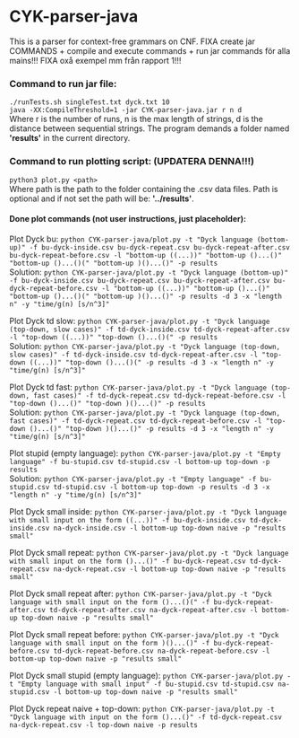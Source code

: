 # CYK-parser-java
This is a parser for context-free grammars on CNF.
 FIXA create jar COMMANDS + compile and execute commands + run jar commands för alla mains!!!
 FIXA oxå exempel mm från rapport 1!!!
### Command to run jar file:
`./runTests.sh singleTest.txt dyck.txt 10` <br>
`java -XX:CompileThreshold=1 -jar CYK-parser-java.jar r n d` <br>
Where r is the number of runs, n is the max length of strings, d is the distance between sequential strings.
The program demands a folder named **'results'** in the current directory.

### Command to run plotting script: (UPDATERA DENNA!!!)
`python3 plot.py <path>` <br>
Where path is the path to the folder containing the .csv data files.
Path is optional and if not set the path will be: **'../results'**.

#### Done plot commands (not user instructions, just placeholder):
Plot Dyck bu:
`python CYK-parser-java/plot.py -t "Dyck language (bottom-up)" -f bu-dyck-inside.csv bu-dyck-repeat.csv bu-dyck-repeat-after.csv bu-dyck-repeat-before.csv -l "bottom-up ((...))" "bottom-up ()...()" "bottom-up ()...()(" "bottom-up )()...()" -p results` <br>
Solution:
`python CYK-parser-java/plot.py -t "Dyck language (bottom-up)" -f bu-dyck-inside.csv bu-dyck-repeat.csv bu-dyck-repeat-after.csv bu-dyck-repeat-before.csv -l "bottom-up ((...))" "bottom-up ()...()" "bottom-up ()...()(" "bottom-up )()...()" -p results -d 3 -x "length n" -y "time/g(n) [s/n^3]"` <br>

Plot Dyck td slow:
`python CYK-parser-java/plot.py -t "Dyck language (top-down, slow cases)" -f td-dyck-inside.csv td-dyck-repeat-after.csv -l "top-down ((...))" "top-down ()...()(" -p results` <br>
Solution:
`python CYK-parser-java/plot.py -t "Dyck language (top-down, slow cases)" -f td-dyck-inside.csv td-dyck-repeat-after.csv -l "top-down ((...))" "top-down ()...()(" -p results -d 3 -x "length n" -y "time/g(n) [s/n^3]"` <br>

Plot Dyck td fast:
`python CYK-parser-java/plot.py -t "Dyck language (top-down, fast cases)" -f td-dyck-repeat.csv td-dyck-repeat-before.csv -l "top-down ()...()" "top-down )()...()" -p results` <br>
Solution:
`python CYK-parser-java/plot.py -t "Dyck language (top-down, fast cases)" -f td-dyck-repeat.csv td-dyck-repeat-before.csv -l "top-down ()...()" "top-down )()...()" -p results -d 3 -x "length n" -y "time/g(n) [s/n^3]"` <br>

Plot stupid (empty language):
`python CYK-parser-java/plot.py -t "Empty language" -f bu-stupid.csv td-stupid.csv -l bottom-up top-down -p results` <br>
Solution:
`python CYK-parser-java/plot.py -t "Empty language" -f bu-stupid.csv td-stupid.csv -l bottom-up top-down -p results -d 3 -x "length n" -y "time/g(n) [s/n^3]"` <br>

Plot Dyck small inside:
`python CYK-parser-java/plot.py -t "Dyck language with small input on the form ((...))" -f bu-dyck-inside.csv td-dyck-inside.csv na-dyck-inside.csv -l bottom-up top-down naive -p "results small"` <br>

Plot Dyck small repeat:
`python CYK-parser-java/plot.py -t "Dyck language with small input on the form ()...()" -f bu-dyck-repeat.csv td-dyck-repeat.csv na-dyck-repeat.csv -l bottom-up top-down naive -p "results small"` <br>

Plot Dyck small repeat after:
`python CYK-parser-java/plot.py -t "Dyck language with small input on the form ()...()(" -f bu-dyck-repeat-after.csv td-dyck-repeat-after.csv na-dyck-repeat-after.csv -l bottom-up top-down naive -p "results small"` <br>

Plot Dyck small repeat before:
`python CYK-parser-java/plot.py -t "Dyck language with small input on the form )()...()" -f bu-dyck-repeat-before.csv td-dyck-repeat-before.csv na-dyck-repeat-before.csv -l bottom-up top-down naive -p "results small"` <br>

Plot Dyck small stupid (empty language):
`python CYK-parser-java/plot.py -t "Empty language with small input" -f bu-stupid.csv td-stupid.csv na-stupid.csv -l bottom-up top-down naive -p "results small"` <br>

Plot Dyck repeat naive + top-down:
`python CYK-parser-java/plot.py -t "Dyck language with input on the form ()...()" -f td-dyck-repeat.csv na-dyck-repeat.csv -l top-down naive -p results` <br>
